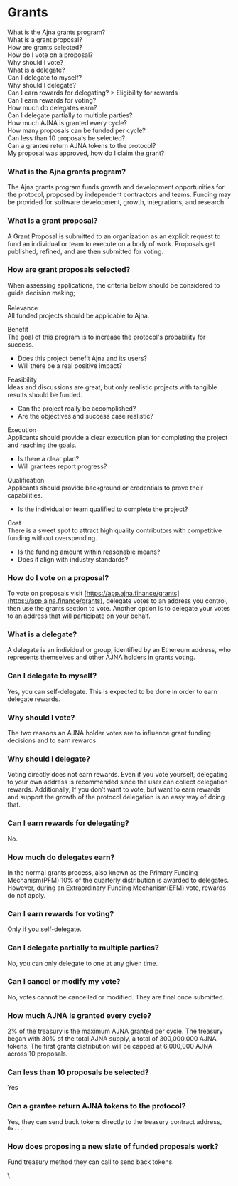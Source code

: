 # Grants

What is the Ajna grants program?\
What is a grant proposal?\
How are grants selected?\
How do I vote on a proposal?\
Why should I vote?\
What is a delegate?\
Can I delegate to myself?\
Why should I delegate?\
Can I earn rewards for delegating? > Eligibility for rewards \
Can I earn rewards for voting?\
How much do delegates earn?\
Can I delegate partially to multiple parties?\
How much AJNA is granted every cycle?\
How many proposals can be funded per cycle?\
Can less than 10 proposals be selected?\
Can a grantee return AJNA tokens to the protocol?\
My proposal was approved, how do I claim the grant?

### What is the Ajna grants program?

The Ajna grants program funds growth and development opportunities for the protocol, proposed by independent contractors and teams. Funding may be provided for software development, growth, integrations, and research.

### What is a grant proposal?

A Grant Proposal is submitted to an organization as an explicit request to fund an individual or team to execute on a body of work. Proposals get published, refined, and are then submitted for voting.

### **How are grant proposals selected?**

When assessing applications, the criteria below should be considered to guide decision making;\
\
Relevance \
All funded projects should be applicable to Ajna.

Benefit \
The goal of this program is to increase the protocol's probability for success.

* Does this project benefit Ajna and its users?
* Will there be a real positive impact?&#x20;

Feasibility \
Ideas and discussions are great, but only realistic projects with tangible results should be funded.

* Can the project really be accomplished? ‍
* Are the objectives and success case realistic?&#x20;

Execution \
Applicants should provide a clear execution plan for completing the project and reaching the goals.

* Is there a clear plan?
* Will grantees report progress?&#x20;

Qualification \
Applicants should provide background or credentials to prove their capabilities.

* Is the individual or team qualified to complete the project? &#x20;

Cost \
There is a sweet spot to attract high quality contributors with competitive funding without overspending.&#x20;

* Is the funding amount within reasonable means?
* Does it align with industry standards?

### How do I vote on a proposal?

To vote on proposals visit [https://app.ajna.finance/grants](https://app.ajna.finance/grants), delegate votes to an address you control, then use the grants section to vote. Another option is to delegate your votes to an address that will participate on your behalf.

### What is a delegate?

A delegate is an individual or group, identified by an Ethereum address, who represents themselves and other AJNA holders in grants voting.

### Can I delegate to myself?

Yes, you can self-delegate. This is expected to be done in order to earn delegate rewards.

### Why should I vote?

The two reasons an AJNA holder votes are to influence grant funding decisions and to earn rewards.

### Why should I delegate?

Voting directly does not earn rewards. Even if you vote yourself, delegating to your own address is recommended since the user can collect delegation rewards. Additionally, If you don’t want to vote, but want to earn rewards and support the growth of the protocol delegation is an easy way of doing that.

### Can I earn rewards for delegating?

No.

### How much do delegates earn?

In the normal grants process, also known as the Primary Funding Mechanism(PFM) 10% of the quarterly distribution is awarded to delegates. However, during an Extraordinary Funding Mechanism(EFM) vote, rewards do not apply.

### Can I earn rewards for voting?

Only if you self-delegate.

### Can I delegate partially to multiple parties?

No, you can only delegate to one at any given time.

### Can I cancel or modify my vote?

No, votes cannot be cancelled or modified. They are final once submitted.

### How much AJNA is granted every cycle?

2% of the treasury is the maximum AJNA granted per cycle. The treasury began with 30% of the total AJNA supply, a total of 300,000,000 AJNA tokens. The first grants distribution will be capped at 6,000,000 AJNA across 10 proposals.

### Can less than 10 proposals be selected?

Yes

### Can a grantee return AJNA tokens to the protocol?

Yes, they can send back tokens directly to the treasury contract address, `0x...`

### How does proposing a new slate of funded proposals work?

Fund treasury method they can call to send back tokens.

\
